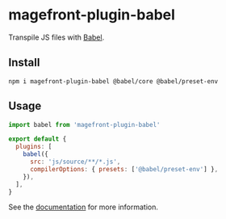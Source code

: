 # magefront-plugin-babel

Transpile JS files with [Babel](https://babeljs.io/).

## Install

    npm i magefront-plugin-babel @babel/core @babel/preset-env

## Usage

```js
import babel from 'magefront-plugin-babel'

export default {
  plugins: [
    babel({
      src: 'js/source/**/*.js',
      compilerOptions: { presets: ['@babel/preset-env'] },
    }),
  ],
}
```

See the [documentation](https://ubermanu.github.io/magefront/#/plugins/babel) for more information.
